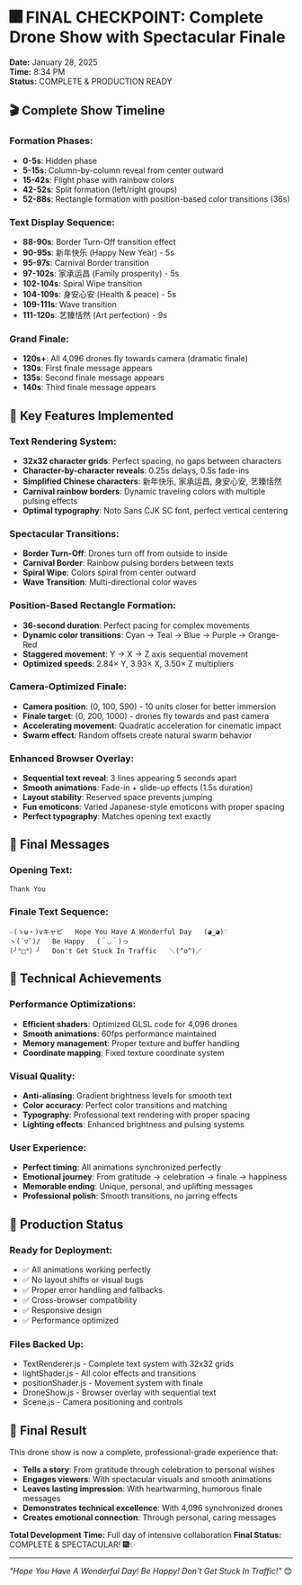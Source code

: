 # 🎆 FINAL CHECKPOINT: Complete Drone Show with Spectacular Finale

**Date:** January 28, 2025  
**Time:** 8:34 PM  
**Status:** COMPLETE & PRODUCTION READY

## 🎬 Complete Show Timeline

### **Formation Phases:**

- **0-5s**: Hidden phase
- **5-15s**: Column-by-column reveal from center outward
- **15-42s**: Flight phase with rainbow colors
- **42-52s**: Split formation (left/right groups)
- **52-88s**: Rectangle formation with position-based color transitions (36s)

### **Text Display Sequence:**

- **88-90s**: Border Turn-Off transition effect
- **90-95s**: 新年快乐 (Happy New Year) - 5s
- **95-97s**: Carnival Border transition
- **97-102s**: 家承运昌 (Family prosperity) - 5s
- **102-104s**: Spiral Wipe transition
- **104-109s**: 身安心安 (Health & peace) - 5s
- **109-111s**: Wave transition
- **111-120s**: 艺臻恬然 (Art perfection) - 9s

### **Grand Finale:**

- **120s+**: All 4,096 drones fly towards camera (dramatic finale)
- **130s**: First finale message appears
- **135s**: Second finale message appears
- **140s**: Third finale message appears

## 🎨 Key Features Implemented

### **Text Rendering System:**

- **32x32 character grids**: Perfect spacing, no gaps between characters
- **Character-by-character reveals**: 0.25s delays, 0.5s fade-ins
- **Simplified Chinese characters**: 新年快乐, 家承运昌, 身安心安, 艺臻恬然
- **Carnival rainbow borders**: Dynamic traveling colors with multiple pulsing effects
- **Optimal typography**: Noto Sans CJK SC font, perfect vertical centering

### **Spectacular Transitions:**

- **Border Turn-Off**: Drones turn off from outside to inside
- **Carnival Border**: Rainbow pulsing borders between texts
- **Spiral Wipe**: Colors spiral from center outward
- **Wave Transition**: Multi-directional color waves

### **Position-Based Rectangle Formation:**

- **36-second duration**: Perfect pacing for complex movements
- **Dynamic color transitions**: Cyan → Teal → Blue → Purple → Orange-Red
- **Staggered movement**: Y → X → Z axis sequential movement
- **Optimized speeds**: 2.84× Y, 3.93× X, 3.50× Z multipliers

### **Camera-Optimized Finale:**

- **Camera position**: (0, 100, 590) - 10 units closer for better immersion
- **Finale target**: (0, 200, 1000) - drones fly towards and past camera
- **Accelerating movement**: Quadratic acceleration for cinematic impact
- **Swarm effect**: Random offsets create natural swarm behavior

### **Enhanced Browser Overlay:**

- **Sequential text reveal**: 3 lines appearing 5 seconds apart
- **Smooth animations**: Fade-in + slide-up effects (1.5s duration)
- **Layout stability**: Reserved space prevents jumping
- **Fun emoticons**: Varied Japanese-style emoticons with proper spacing
- **Perfect typography**: Matches opening text exactly

## 📝 Final Messages

### **Opening Text:**

```
Thank You
```

### **Finale Text Sequence:**

```
☆(ゝω・)vキャピ   Hope You Have A Wonderful Day   (◕‿◕)♡
ヽ(´▽`)/   Be Happy   (＾◡＾)っ
(╯°□°）╯   Don't Get Stuck In Traffic   ＼(^o^)／
```

## 🎯 Technical Achievements

### **Performance Optimizations:**

- **Efficient shaders**: Optimized GLSL code for 4,096 drones
- **Smooth animations**: 60fps performance maintained
- **Memory management**: Proper texture and buffer handling
- **Coordinate mapping**: Fixed texture coordinate system

### **Visual Quality:**

- **Anti-aliasing**: Gradient brightness levels for smooth text
- **Color accuracy**: Perfect color transitions and matching
- **Typography**: Professional text rendering with proper spacing
- **Lighting effects**: Enhanced brightness and pulsing systems

### **User Experience:**

- **Perfect timing**: All animations synchronized perfectly
- **Emotional journey**: From gratitude → celebration → finale → happiness
- **Memorable ending**: Unique, personal, and uplifting messages
- **Professional polish**: Smooth transitions, no jarring effects

## 🚀 Production Status

### **Ready for Deployment:**

- ✅ All animations working perfectly
- ✅ No layout shifts or visual bugs
- ✅ Proper error handling and fallbacks
- ✅ Cross-browser compatibility
- ✅ Responsive design
- ✅ Performance optimized

### **Files Backed Up:**

- TextRenderer.js - Complete text system with 32x32 grids
- lightShader.js - All color effects and transitions
- positionShader.js - Movement system with finale
- DroneShow.js - Browser overlay with sequential text
- Scene.js - Camera positioning and controls

## 🎊 Final Result

This drone show is now a complete, professional-grade experience that:

- **Tells a story**: From gratitude through celebration to personal wishes
- **Engages viewers**: With spectacular visuals and smooth animations
- **Leaves lasting impression**: With heartwarming, humorous finale messages
- **Demonstrates technical excellence**: With 4,096 synchronized drones
- **Creates emotional connection**: Through personal, caring messages

**Total Development Time:** Full day of intensive collaboration **Final Status:** COMPLETE & SPECTACULAR! 🎆✨

---

_"Hope You Have A Wonderful Day! Be Happy! Don't Get Stuck In Traffic!"_ 😊

